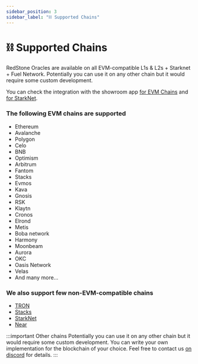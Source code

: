 ```yaml
---
sidebar_position: 3
sidebar_label: "⛓ Supported Chains"
---
```


# ⛓ Supported Chains

RedStone Oracles are available on all EVM-compatible L1s & L2s + Starknet + Fuel Network. Potentially you can use it on any other chain but it would require some custom development.

You can check the integration with the showroom app [for EVM Chains](https://showroom.redstone.finance/) and [for StarkNet](https://starknet-showroom.redstone.finance/).

### The following EVM chains are supported

- Ethereum
- Avalanche
- Polygon
- Celo
- BNB
- Optimism
- Arbitrum
- Fantom
- Stacks
- Evmos
- Kava
- Gnosis
- RSK
- Klaytn
- Cronos
- Elrond
- Metis
- Boba network
- Harmony
- Moonbeam
- Aurora
- OKC
- Oasis Network
- Velas
- And many more...

### We also support few non-EVM-compatible chains

- [TRON](https://github.com/redstone-finance/redstone-tron-integration)
- [Stacks](https://stacks.org/redstone)
- [StarkNet](https://github.com/redstone-finance/redstone-oracles-monorepo/tree/main/packages/cairo-connector)
- [Near](https://github.com/redstone-finance/redstone-near-connectors)

:::important Other chains
Potentially you can use it on any other chain but it would require some custom development.
You can write your own implementation for the blockchain of your choice. Feel free to contact us [on discord](https://redstone.finance/discord) for details.
:::


